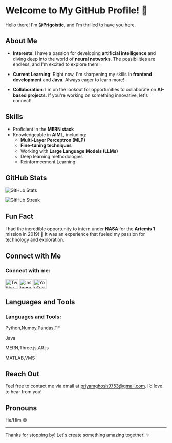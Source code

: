 # Welcome to My GitHub Profile! 👋

 <!-- Add a header image link here -->

Hello there! I'm **@Prigoistic**, and I'm thrilled to have you here.

## About Me

- **Interests**: I have a passion for developing **artificial intelligence** and diving deep into the world of **neural networks**. The possibilities are endless, and I'm excited to explore them!

- **Current Learning**: Right now, I'm sharpening my skills in **frontend development** and **Java**. Always eager to learn more!

- **Collaboration**: I'm on the lookout for opportunities to collaborate on **AI-based projects**. If you're working on something innovative, let's connect!

## Skills

- Proficient in the **MERN stack**
- Knowledgeable in **AIML**, including:
  - **Multi-Layer Perceptron (MLP)**
  - **Fine-tuning techniques**
  - Working with **Large Language Models (LLMs)**
  - Deep learning methodologies
  - Reinformcement Learning

## GitHub Stats

![GitHub Stats](https://github-readme-stats.vercel.app/api?username=Prigoistic&show_icons=true&theme=radical) <!-- Replace 'Prigoistic' with your username -->

![GitHub Streak](https://github-readme-streak-stats.herokuapp.com/?user=Prigoistic&theme=radical) <!-- Replace 'Prigoistic' with your username -->

## Fun Fact

I had the incredible opportunity to intern under **NASA** for the **Artemis 1** mission in 2019! 🚀 It was an experience that fueled my passion for technology and exploration.

## Connect with Me

<h3 align="left">Connect with me:</h3>
<p align="left">
<a href="https://twitter.com/yourprofile" target="blank"><img align="center" src="https://cdn.jsdelivr.net/npm/simple-icons@3.0.1/icons/twitter.svg" alt="Twitter" height="30" width="40" /></a>
<a href="https://www.linkedin.com/in/priyam-ghosh-252076231/" target="blank"><img align="center" src="https://cdn.jsdelivr.net/npm/simple-icons@3.0.1/icons/instagram.svg" alt="Instagram" height="30" width="40" /></a>
<a href="https://youtube.com/yourprofile" target="blank"><img align="center" src="https://cdn.jsdelivr.net/npm/simple-icons@3.0.1/icons/youtube.svg" alt="YouTube" height="30" width="40" /></a>
</p>

## Languages and Tools

<h3 align="left">Languages and Tools:</h3>
<p align="left">
  <p>Python,Numpy,Pandas,TF</p>
  <p>Java</p>
  <p>MERN,Three.js,AR.js</p>
  <p>MATLAB,VMS</p>
<!-- Add more tools as needed -->
</p>

## Reach Out

Feel free to contact me via email at [priyamghosh9753@gmail.com](mailto:priyamghosh9753@gmail.com). I’d love to hear from you!

## Pronouns

He/Him 😄

---

Thanks for stopping by! Let's create something amazing together! ✨

<!---
Prigoistic/Prigoistic is a ✨ special ✨ repository because its `README.md` (this file) appears on your GitHub profile.
You can click the Preview link to take a look at your changes.
--->
